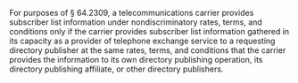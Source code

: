 For purposes of § 64.2309, a telecommunications carrier provides subscriber list information under nondiscriminatory rates, terms, and conditions only if the carrier provides subscriber list information gathered in its capacity as a provider of telephone exchange service to a requesting directory publisher at the same rates, terms, and conditions that the carrier provides the information to its own directory publishing operation, its directory publishing affiliate, or other directory publishers.

